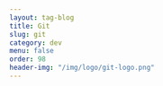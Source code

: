 ```yaml
---
layout: tag-blog
title: Git
slug: git
category: dev
menu: false
order: 98
header-img: "/img/logo/git-logo.png"
---
```

